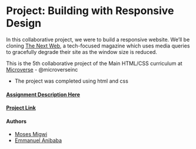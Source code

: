 # Project: Building with Responsive Design

In this collaborative project, we were to build a responsive website. We’ll be cloning  [The Next Web](https://thenextweb.com/), a tech-focused magazine which uses media queries to gracefully degrade their site as the window size is reduced. 

This is the 5th collaborative project of the Main HTML/CSS curriculum at [Microverse](https://www.microverse.org/) - @microverseinc

* The project was completed using html and css 

#### [Assignment Description Here](https://www.theodinproject.com/courses/html5-and-css3/lessons/building-with-responsive-design)

#### [Project Link](https://github.com/mosesmuchemi/anibaba-muchemi-next-web-clone)

#### Authors

* [Moses Migwi](https://github.com/mosesmuchemi)
* [Emmanuel Anibaba](https://github.com/silverside3000)
